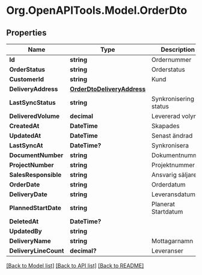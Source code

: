 # Org.OpenAPITools.Model.OrderDto

## Properties

Name | Type | Description | Notes
------------ | ------------- | ------------- | -------------
**Id** | **string** | Ordernummer | 
**OrderStatus** | **string** | Orderstatus | 
**CustomerId** | **string** | Kund | 
**DeliveryAddress** | [**OrderDtoDeliveryAddress**](OrderDtoDeliveryAddress.md) |  | 
**LastSyncStatus** | **string** | Synkronisering status | 
**DeliveredVolume** | **decimal** | Levererad volym | 
**CreatedAt** | **DateTime** | Skapades | 
**UpdatedAt** | **DateTime** | Senast ändrad | 
**LastSyncAt** | **DateTime?** | Synkronisera | 
**DocumentNumber** | **string** | Dokumentnummer | [optional] 
**ProjectNumber** | **string** | Projektnummer | [optional] 
**SalesResponsible** | **string** | Ansvarig säljare | [optional] 
**OrderDate** | **string** | Orderdatum | [optional] 
**DeliveryDate** | **string** | Leveransdatum | [optional] 
**PlannedStartDate** | **string** | Planerat Startdatum | [optional] 
**DeletedAt** | **DateTime?** |  | [optional] 
**UpdatedBy** | **string** |  | [optional] 
**DeliveryName** | **string** | Mottagarnamn | [optional] 
**DeliveryLineCount** | **decimal?** | Leveranser | [optional] 

[[Back to Model list]](../README.md#documentation-for-models) [[Back to API list]](../README.md#documentation-for-api-endpoints) [[Back to README]](../README.md)


